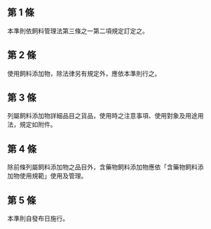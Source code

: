 第 1 條
-------
本準則依飼料管理法第三條之一第二項規定訂定之。

第 2 條
-------
使用飼料添加物，除法律另有規定外，應依本準則行之。

第 3 條
-------
列屬飼料添加物詳細品目之貨品，使用時之注意事項、使用對象及用途用  
法，規定如附件。

第 4 條
-------
除前條列屬飼料添加物之品目外，含藥物飼料添加物應依「含藥物飼料添  
加物使用規範」使用及管理。

第 5 條
-------
本準則自發布日施行。

